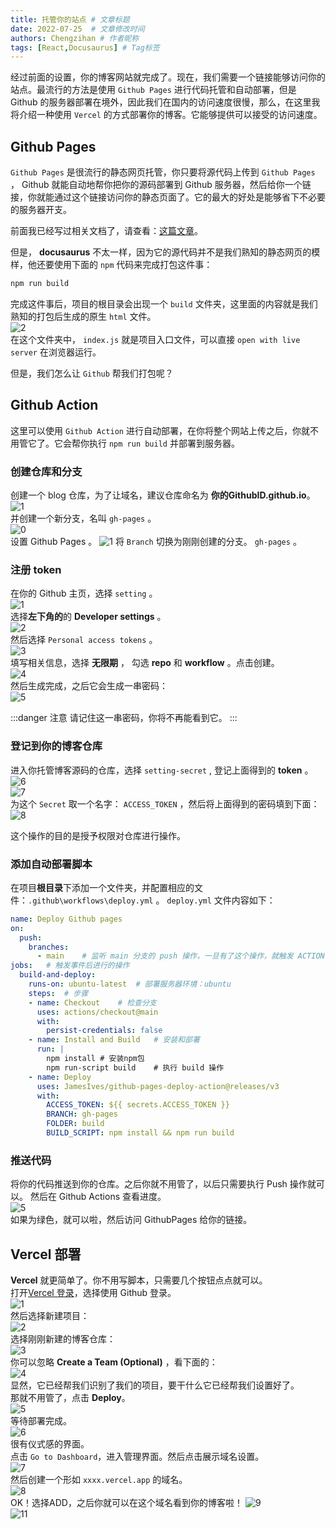 ```yaml
---
title: 托管你的站点 # 文章标题
date: 2022-07-25  # 文章修改时间
authors: Chengzihan # 作者昵称
tags: [React,Docusaurus] # Tag标签
---
```


经过前面的设置，你的博客网站就完成了。现在，我们需要一个链接能够访问你的站点。最流行的方法是使用 `Github Pages` 进行代码托管和自动部署，但是 Github 的服务器部署在境外，因此我们在国内的访问速度很慢，那么，在这里我将介绍一种使用 `Vercel` 的方式部署你的博客。它能够提供可以接受的访问速度。  

## Github Pages

`Github Pages` 是很流行的静态网页托管，你只要将源代码上传到 `Github Pages` ， Github 就能自动地帮你把你的源码部署到 Github 服务器，然后给你一个链接，你就能通过这个链接访问你的静态页面了。它的最大的好处是能够省下不必要的服务器开支。  

前面我已经写过相关文档了，请查看：[这篇文章](../02.%E5%89%8D%E7%AB%AF%E6%8A%80%E5%B7%A7/02.%E4%BB%8E0%E5%BC%80%E5%A7%8B%E9%83%A8%E7%BD%B2%E4%B8%80%E4%B8%AAGithubPages.md)。  

但是， **docusaurus** 不太一样，因为它的源代码并不是我们熟知的静态网页的模样，他还要使用下面的 `npm` 代码来完成打包这件事：  

```bash
npm run build
```

完成这件事后，项目的根目录会出现一个 `build` 文件夹，这里面的内容就是我们熟知的打包后生成的原生 `html` 文件。  
![2](https://jetzihan-img.oss-cn-beijing.aliyuncs.com/blog/20220725135814.png)  
在这个文件夹中， `index.js` 就是项目入口文件，可以直接 `open with live server` 在浏览器运行。  

但是，我们怎么让 `Github` 帮我们打包呢？  

## Github Action

这里可以使用 `Github Action` 进行自动部署，在你将整个网站上传之后，你就不用管它了。它会帮你执行 `npm run build` 并部署到服务器。  

### 创建仓库和分支

创建一个 blog 仓库，为了让域名，建议仓库命名为 **你的GithubID.github.io**。  
![1](https://jetzihan-img.oss-cn-beijing.aliyuncs.com/blog/20220725143909.png)  
并创建一个新分支，名叫 `gh-pages` 。  
![0](https://jetzihan-img.oss-cn-beijing.aliyuncs.com/blog/20220725143509.png)  
设置 Github Pages 。
![1](https://jetzihan-img.oss-cn-beijing.aliyuncs.com/blog/1658730994537.png)
将 `Branch` 切换为刚刚创建的分支。 `gh-pages` 。

### 注册 token

在你的 Github 主页，选择 `setting` 。  
![1](https://jetzihan-img.oss-cn-beijing.aliyuncs.com/blog/1658729256326.png)  
选择**左下角的**的 **Developer settings** 。  
![2](https://jetzihan-img.oss-cn-beijing.aliyuncs.com/blog/20220725140853.png)  
然后选择 `Personal access tokens` 。  
![3](https://jetzihan-img.oss-cn-beijing.aliyuncs.com/blog/1658729485327.png)  
填写相关信息，选择 **无限期** ， 勾选 **repo** 和 **workflow** 。点击创建。  
![4](https://jetzihan-img.oss-cn-beijing.aliyuncs.com/blog/1658729568291.png)  
然后生成完成，之后它会生成一串密码：  
![5](https://jetzihan-img.oss-cn-beijing.aliyuncs.com/blog/1658729659070.png)  

:::danger 注意
请记住这一串密码，你将不再能看到它。
:::

### 登记到你的博客仓库

进入你托管博客源码的仓库，选择 `setting-secret` , 登记上面得到的 **token** 。
![6](https://jetzihan-img.oss-cn-beijing.aliyuncs.com/blog/1658730036056.png)  
![7](https://jetzihan-img.oss-cn-beijing.aliyuncs.com/blog/1658730145767.png)  
为这个 `Secret` 取一个名字： `ACCESS_TOKEN` ，然后将上面得到的密码填到下面：  
![8](https://jetzihan-img.oss-cn-beijing.aliyuncs.com/blog/1658730305602.png)  

这个操作的目的是授予权限对仓库进行操作。  

### 添加自动部署脚本

在项目**根目录**下添加一个文件夹，并配置相应的文件：`.github\workflows\deploy.yml` 。 `deploy.yml` 文件内容如下：  

```yml
name: Deploy Github pages
on:
  push:
    branches:
      - main    # 监听 main 分支的 push 操作，一旦有了这个操作，就触发 ACTION 部署。
jobs:   # 触发事件后进行的操作
  build-and-deploy:
    runs-on: ubuntu-latest  # 部署服务器环境：ubuntu
    steps:  # 步骤
    - name: Checkout    # 检查分支
      uses: actions/checkout@main
      with:
        persist-credentials: false
    - name: Install and Build   # 安装和部署
      run: |
        npm install # 安装npm包
        npm run-script build    # 执行 build 操作
    - name: Deploy
      uses: JamesIves/github-pages-deploy-action@releases/v3
      with:
        ACCESS_TOKEN: ${{ secrets.ACCESS_TOKEN }}
        BRANCH: gh-pages
        FOLDER: build
        BUILD_SCRIPT: npm install && npm run build
```

### 推送代码

将你的代码推送到你的仓库。之后你就不用管了，以后只需要执行 Push 操作就可以。
然后在 Github Actions 查看进度。  
![5](https://jetzihan-img.oss-cn-beijing.aliyuncs.com/blog/20220725144138.png)  
如果为绿色，就可以啦，然后访问 GithubPages 给你的链接。  

## Vercel 部署

**Vercel** 就更简单了。你不用写脚本，只需要几个按钮点点就可以。  
打开[Vercel 登录](https://vercel.com/login)，选择使用 Github 登录。  
![1](https://jetzihan-img.oss-cn-beijing.aliyuncs.com/blog/20220725145225.png)  
然后选择新建项目：  
![2](https://jetzihan-img.oss-cn-beijing.aliyuncs.com/blog/1658732056269.png)  
选择刚刚新建的博客仓库：  
![3](https://jetzihan-img.oss-cn-beijing.aliyuncs.com/blog/1658732162189.png)  
你可以忽略 **Create a Team (Optional)** ，看下面的：  
![4](https://jetzihan-img.oss-cn-beijing.aliyuncs.com/blog/20220725145739.png)  
显然，它已经帮我们识别了我们的项目，要干什么它已经帮我们设置好了。  
那就不用管了，点击 **Deploy**。  
![5](https://jetzihan-img.oss-cn-beijing.aliyuncs.com/blog/20220725145905.png)  
等待部署完成。  
![6](https://jetzihan-img.oss-cn-beijing.aliyuncs.com/blog/20220725150132.png)  
很有仪式感的界面。  
点击 `Go to Dashboard`，进入管理界面。然后点击展示域名设置。  
![7](https://jetzihan-img.oss-cn-beijing.aliyuncs.com/blog/1658732581412.png)  
然后创建一个形如 `xxxx.vercel.app` 的域名。  
![8](https://jetzihan-img.oss-cn-beijing.aliyuncs.com/blog/20220725150427.png)  
OK！选择ADD，之后你就可以在这个域名看到你的博客啦！
![9](https://jetzihan-img.oss-cn-beijing.aliyuncs.com/blog/20220725150523.png)  
![11](https://jetzihan-img.oss-cn-beijing.aliyuncs.com/blog/1658732793550.png)  
